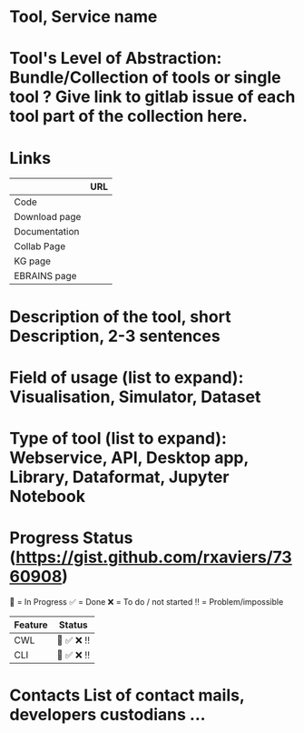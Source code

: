 # Tool, Service name

# Tool's Level of Abstraction: Bundle/Collection of tools or single tool ? Give link to gitlab issue of each tool part of the collection here.


# Links

|        | URL |
| ------ | ------ |
|  Code   |        |
|  Download page      |        |
|  Documentation      |        |
|  Collab Page      |        |
|  KG page      |        |
|  EBRAINS page      |        |


# Description of the tool, short Description, 2-3 sentences


# Field of usage (list to expand): Visualisation, Simulator, Dataset


# Type of tool (list to expand): Webservice, API, Desktop app, Library, Dataformat, Jupyter Notebook


# Progress Status (https://gist.github.com/rxaviers/7360908)
:construction: = In Progress
:white_check_mark: = Done
:x: = To do / not started
:bangbang: = Problem/impossible

| Feature | Status |
| ------ | ------ |
| CWL       | :construction: :white_check_mark: :x: :bangbang:       |
| CLI       | :construction: :white_check_mark: :x: :bangbang:       |

# Contacts List of contact mails, developers custodians ...
